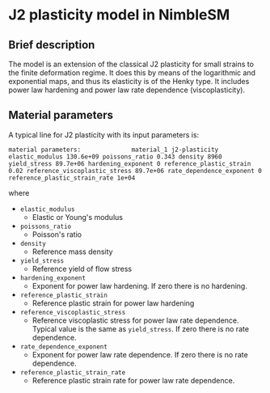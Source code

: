 # J2 plasticity model in NimbleSM

## Brief description

The model is an extension of the classical J2 plasticity for small strains to the finite deformation regime. It does this by means of the logarithmic and exponential maps, and thus its elasticity is of the Henky type. It includes power law hardening and power law rate dependence (viscoplasticity).

## Material parameters

A typical line for J2 plasticity with its input parameters is:
```
material parameters:              material_1 j2-plasticity elastic_modulus 130.6e+09 poissons_ratio 0.343 density 8960 yield_stress 89.7e+06 hardening_exponent 0 reference_plastic_strain 0.02 reference_viscoplastic_stress 89.7e+06 rate_dependence_exponent 0 reference_plastic_strain_rate 1e+04
```
where
* `elastic_modulus`
  * Elastic or Young's modulus
* `poissons_ratio`
  * Poisson's ratio
* `density`
  * Reference mass density
* `yield_stress`
  * Reference yield of flow stress
* `hardening_exponent`
  * Exponent for power law hardening. If zero there is no hardening.
* `reference_plastic_strain`
  * Reference plastic strain for power law hardening
* `reference_viscoplastic_stress`
  * Reference viscoplastic stress for power law rate dependence. Typical value is the same as `yield_stress`. If zero there is no rate dependence.
* `rate_dependence_exponent`
  * Exponent for power law rate dependence. If zero there is no rate dependence.
* `reference_plastic_strain_rate`
  * Reference plastic strain rate for power law rate dependence.